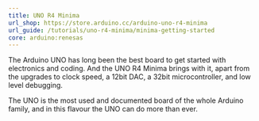 ```yaml
---
title: UNO R4 Minima
url_shop: https://store.arduino.cc/arduino-uno-r4-minima
url_guide: /tutorials/uno-r4-minima/minima-getting-started
core: arduino:renesas
---
```


The Arduino UNO has long been the best board to get started with electronics and coding. And the UNO R4 Minima brings with it, apart from the upgrades to clock speed, a 12bit DAC, a 32bit microcontroller, and low level debugging.

The UNO is the most used and documented board of the whole Arduino family, and in this flavour the UNO can do more than ever. 